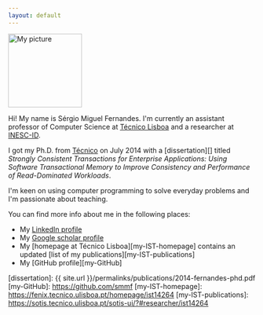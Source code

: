 ```yaml
---
layout: default
---
```


<img src="{{ site.url }}/assets/pictures/smf-pic.png" alt="My picture" style="width: 150px;"/>

Hi! My name is Sérgio Miguel Fernandes.  I'm currently an assistant professor
of Computer Science at [Técnico Lisboa][IST] and a researcher at [INESC-ID].

I got my Ph.D. from [Técnico][IST] on July 2014 with a [dissertation][] titled
*Strongly Consistent Transactions for Enterprise Applications: Using Software
Transactional Memory to Improve Consistency and Performance of Read-Dominated
Workloads*.

I'm keen on using computer programming to solve everyday problems and I'm
passionate about teaching.

You can find more info about me in the following places:

* My [LinkedIn profile][LinkedIn]
* My [Google scholar profile][GoogleScholar]
* My [homepage at Técnico Lisboa][my-IST-homepage] contains an updated [list of
  my publications][my-IST-publications]
* My [GitHub profile][my-GitHub]

[GoogleScholar]: http://scholar.google.com/citations?user=VR4qbCIAAAAJ
[INESC-ID]: http://www.inesc-id.pt
[IST]: http://tecnico.ulisboa.pt/en
[LinkedIn]: https://pt.linkedin.com/in/sergiomiguelfernandes
[dissertation]: {{ site.url }}/permalinks/publications/2014-fernandes-phd.pdf
[my-GitHub]: https://github.com/smmf
[my-IST-homepage]: https://fenix.tecnico.ulisboa.pt/homepage/ist14264
[my-IST-publications]: https://sotis.tecnico.ulisboa.pt/sotis-ui/?#researcher/ist14264
